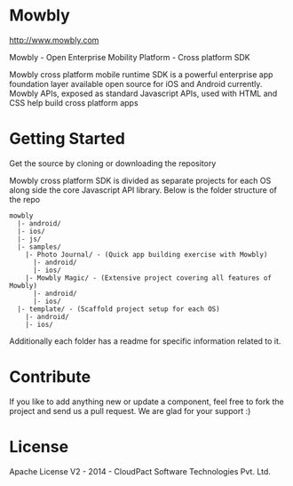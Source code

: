 Mowbly
======

http://www.mowbly.com

Mowbly - Open Enterprise Mobility Platform - Cross platform SDK

Mowbly cross platform mobile runtime SDK is a powerful enterprise app foundation layer available open source for iOS and Android currently. Mowbly APIs, exposed as standard Javascript APIs, used with HTML and CSS help build cross platform apps

Getting Started
==========

Get the source by cloning or downloading the repository

Mowbly cross platform SDK is divided as separate projects for each OS along side the core Javascript API library. Below is the folder structure of the repo

    mowbly
      |- android/
      |- ios/
      |- js/
      |- samples/
        |- Photo Journal/ - (Quick app building exercise with Mowbly)
          |- android/
          |- ios/
        |- Mowbly Magic/ - (Extensive project covering all features of Mowbly)
          |- android/
          |- ios/
      |- template/ - (Scaffold project setup for each OS)
        |- android/
        |- ios/

Additionally each folder has a readme for specific information related to it.

Contribute
========

If you like to add anything new or update a component, feel free to fork the project and send us a pull request. We are glad for your support :)

License
=======

Apache License V2 - 2014 - CloudPact Software Technologies Pvt. Ltd.
